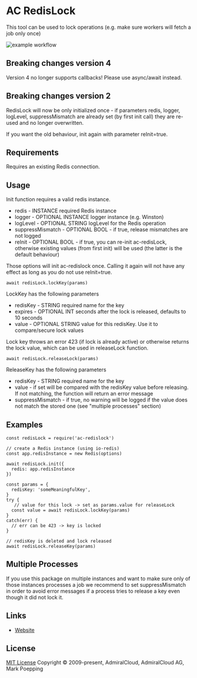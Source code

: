# AC RedisLock
This tool can be used to lock operations (e.g. make sure workers will fetch a job only once)

![example workflow](https://github.com/admiralcloud/ac-redislock/actions/workflows/node.js.yml/badge.svg)

## Breaking changes version 4
Version 4 no longer supports callbacks! Please use async/await instead.

## Breaking changes version 2
RedisLock will now be only initialized once - if parameters redis, logger, logLevel, suppressMismatch are already set (by first init call) they are re-used and no longer overwritten.

If you want the old behaviour, init again with parameter reInit=true.

## Requirements
Requires an existing Redis connection.

## Usage
Init function requires a valid redis instance.
+ redis - INSTANCE required Redis instance
+ logger - OPTIONAL INSTANCE logger instance (e.g. Winston)
+ logLevel - OPTIONAL STRING logLevel for the Redis operation
+ suppressMismatch - OPTIONAL BOOL - if true, release mismatches are not logged
+ reInit - OPTIONAL BOOL - if true, you can re-init ac-redisLock, otherwise existing values (from first init) will be used (the latter is the default behaviour)

Those options will init ac-redislock once. Calling it again will not have any effect as long as you do not use reInit=true.

```
await redisLock.lockKey(params)
```

LockKey has the following parameters
+ redisKey - STRING required name for the key
+ expires - OPTIONAL INT seconds after the lock is released, defaults to 10 seconds
+ value - OPTIONAL STRING value for this redisKey. Use it to compare/secure lock values

Lock key throws an error 423 (if lock is already active) or otherwise returns the lock value, which can be used in releaseLock function.


```
await redisLock.releaseLock(params)
```

ReleaseKey has the following parameters
+ redisKey - STRING required name for the key
+ value - if set will be compared with the redisKey value before releasing. If not matching, the function will return an error message
+ suppressMismatch - if true, no warning will be logged if the value does not match the stored one (see "multiple processes" section)

## Examples

```
const redisLock = require('ac-redislock')

// create a Redis instance (using io-redis)
const app.redisInstance = new Redis(options)

await redisLock.init({
  redis: app.redisInstance 
})

const params = {
  redisKey: 'someMeaningfulKey',
}
try {
   // value for this lock -> set as params.value for releaseLock
  const value = await redisLock.lockKey(params)
}
catch(err) {
  // err can be 423 -> key is locked
}

// redisKey is deleted and lock released
await redisLock.releaseKey(params)

```

## Multiple Processes
If you use this package on multiple instances and want to make sure only of those instances processes a job we recommend to set suppressMismatch in order to avoid error messages if a process tries to release a key even though it did not lock it.

## Links
- [Website](https://www.admiralcloud.com/)

## License
[MIT License](https://opensource.org/licenses/MIT) Copyright © 2009-present, AdmiralCloud, AdmiralCloud AG, Mark Poepping